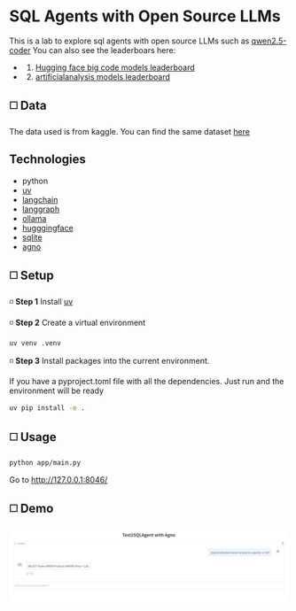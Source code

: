# SQL Agents with Open Source LLMs

This is a lab to explore sql agents with open source LLMs such as [qwen2.5-coder](https://ollama.com/library/qwen2.5-coder)
You can also see the leaderboars here:
- 1. [Hugging face big code models leaderboard](https://huggingface.co/spaces/bigcode/bigcode-models-leaderboard)
- 2. [artificialanalysis models leaderboard](https://artificialanalysis.ai/leaderboards/models)


## ◻️ Data 

The data used is from kaggle. You can find the same dataset [here](https://www.kaggle.com/datasets/fayez1/inventory-management)

## Technologies
* python
* [uv](https://docs.astral.sh/uv/)
* [langchain](https://python.langchain.com/docs/tutorials/sql_qa/#execute-sql-query)
* [langgraph](https://langchain-ai.github.io/langgraph/tutorials/introduction/)
* [ollama](https://ollama.com/library/qwen2.5-coder)
* [hugggingface](https://huggingface.co/)
* [sqlite](https://database.guide/category/dbms/rdbms/sqlite/)
* [agno](https://docs.agno.com/)



## ◻️ Setup 

◽  **Step 1** Install [uv](https://docs.astral.sh/uv/getting-started/installation/#standalone-installer)

◽  **Step 2**  Create a virtual environment

```bash
uv venv .venv 
```

◽  **Step 3** Install packages into the current environment.

If you have a pyproject.toml file with all the dependencies. Just run and the environment will be ready

```bash
uv pip install -e .
```

## ◻️ Usage
```bash
python app/main.py
```
Go to http://127.0.0.1:8046/



## ◻️ Demo
![demo](docs/demo.png)
